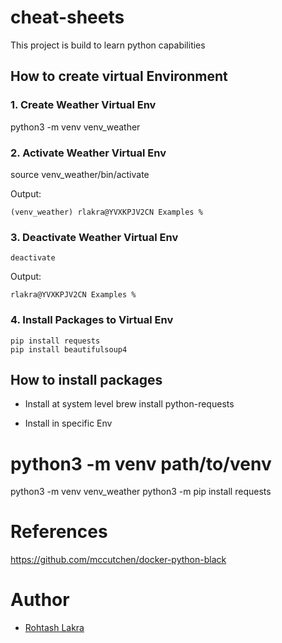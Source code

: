 # cheat-sheets

This project is build to learn python capabilities

## How to create virtual Environment

### 1. Create Weather Virtual Env
python3 -m venv venv_weather

### 2. Activate Weather Virtual Env
source venv_weather/bin/activate

Output:
```
(venv_weather) rlakra@YVXKPJV2CN Examples % 
```

### 3. Deactivate Weather Virtual Env
```
deactivate
```

Output:
```
rlakra@YVXKPJV2CN Examples % 
```

### 4. Install Packages to Virtual Env
```
pip install requests
pip install beautifulsoup4
```


## How to install packages
- Install at system level
brew install python-requests

- Install in specific Env
# python3 -m venv path/to/venv
python3 -m venv venv_weather
python3 -m pip install requests

# References

https://github.com/mccutchen/docker-python-black

# Author
- [Rohtash Lakra](https://github.com/rslakra)
